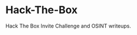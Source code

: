 <head>
  <title>Hack-The-Box</title>
  <meta name="google-site-verification" content="UmNqmpngPOtESJ3vy4nn1YGC3t4QrJaiRpEfOfuudrM" />
</head>
<body>
<h1>Hack-The-Box</h1>

Hack The Box Invite Challenge and OSINT writeups.
</body>
